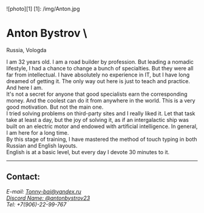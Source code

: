 ![photo][1]
[1]: /img/Anton.jpg
# **Anton Bystrov** \
Russia, Vologda
>
I am 32 years old. I am a road builder by profession. But leading a nomadic lifestyle, I had a chance to change a bunch of specialties. But they were all far from intellectual.
I have absolutely no experience in IT, but I have long dreamed of getting it. The only way out here is just to teach and practice. And here I am.\
It's not a secret for anyone that good specialists earn the corresponding money. And the coolest can do it from anywhere in the world. This is a very good motivation. But not the main one.\
I tried solving problems on third-party sites and I really liked it. Let that task take at least a day, but the joy of solving it, as if an intergalactic ship was built on an electric motor and endowed with artificial intelligence. In general, I am here for a long time.\
By this stage of training, I have mastered the method of touch typing in both Russian and English layouts.\
English is at a basic level, but every day I devote 30 minutes to it.
___

## Contact:
>
*E-mail: Tonny-bai@yandex.ru*\
*[*Discord Name: @antonbystrov23*](https://discord.com/channels/@antonbystrov23)*\
*Tel: +7(906)-22-99-767*